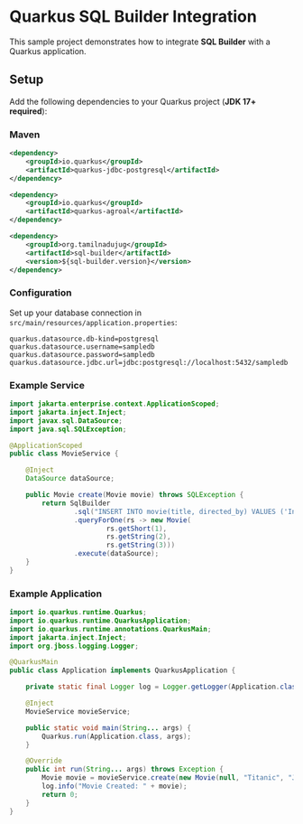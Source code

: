 # Quarkus SQL Builder Integration

This sample project demonstrates how to integrate **SQL Builder** with a Quarkus application.

## Setup

Add the following dependencies to your Quarkus project (**JDK 17+ required**):

### Maven

```xml
<dependency>
    <groupId>io.quarkus</groupId>
    <artifactId>quarkus-jdbc-postgresql</artifactId>
</dependency>

<dependency>
    <groupId>io.quarkus</groupId>
    <artifactId>quarkus-agroal</artifactId>
</dependency>

<dependency>
    <groupId>org.tamilnadujug</groupId>
    <artifactId>sql-builder</artifactId>
    <version>${sql-builder.version}</version>
</dependency>
```

### Configuration

Set up your database connection in `src/main/resources/application.properties`:

```properties
quarkus.datasource.db-kind=postgresql
quarkus.datasource.username=sampledb
quarkus.datasource.password=sampledb
quarkus.datasource.jdbc.url=jdbc:postgresql://localhost:5432/sampledb
```

### Example Service

```java
import jakarta.enterprise.context.ApplicationScoped;
import jakarta.inject.Inject;
import javax.sql.DataSource;
import java.sql.SQLException;

@ApplicationScoped
public class MovieService {

    @Inject
    DataSource dataSource;

    public Movie create(Movie movie) throws SQLException {
        return SqlBuilder
                .sql("INSERT INTO movie(title, directed_by) VALUES ('Interstellar', 'Nolan') RETURNING id, title, directed_by")
                .queryForOne(rs -> new Movie(
                        rs.getShort(1),
                        rs.getString(2),
                        rs.getString(3)))
                .execute(dataSource);
    }
}
```

### Example Application

```java
import io.quarkus.runtime.Quarkus;
import io.quarkus.runtime.QuarkusApplication;
import io.quarkus.runtime.annotations.QuarkusMain;
import jakarta.inject.Inject;
import org.jboss.logging.Logger;

@QuarkusMain
public class Application implements QuarkusApplication {

    private static final Logger log = Logger.getLogger(Application.class);

    @Inject
    MovieService movieService;

    public static void main(String... args) {
        Quarkus.run(Application.class, args);
    }

    @Override
    public int run(String... args) throws Exception {
        Movie movie = movieService.create(new Movie(null, "Titanic", "James Cameron"));
        log.info("Movie Created: " + movie);
        return 0;
    }
}
```